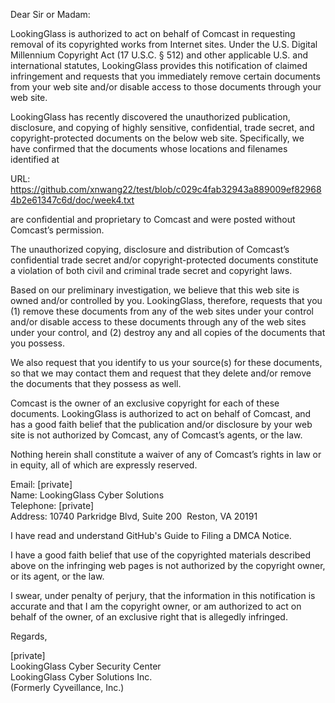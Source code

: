 Dear Sir or Madam:

LookingGlass is authorized to act on behalf of Comcast in requesting removal of its copyrighted works from Internet sites. Under the U.S. Digital Millennium Copyright Act (17 U.S.C. § 512) and other applicable U.S. and international statutes, LookingGlass provides this notification of claimed infringement and requests that you immediately remove certain documents from your web site and/or disable access to those documents through your web site.

LookingGlass has recently discovered the unauthorized publication, disclosure, and copying of highly sensitive, confidential, trade secret, and copyright-protected documents on the below web site. Specifically, we have confirmed that the documents whose locations and filenames identified at

URL: https://github.com/xnwang22/test/blob/c029c4fab32943a889009ef829684b2e61347c6d/doc/week4.txt

are confidential and proprietary to Comcast and were posted without Comcast’s permission.  

The unauthorized copying, disclosure and distribution of Comcast’s confidential trade secret and/or copyright-protected documents constitute a violation of both civil and criminal trade secret and copyright laws.  

Based on our preliminary investigation, we believe that this web site is owned and/or controlled by you. LookingGlass, therefore, requests that you (1) remove these documents from any of the web sites under your control and/or disable access to these documents through any of the web sites under your control, and (2) destroy any and all copies of the documents that you possess.

We also request that you identify to us your source(s) for these documents, so that we may contact them and request that they delete and/or remove the documents that they possess as well.   

Comcast is the owner of an exclusive copyright for each of these documents. LookingGlass is authorized to act on behalf of Comcast, and has a good faith belief that the publication and/or disclosure by your web site is not authorized by Comcast, any of Comcast’s agents, or the law. 

Nothing herein shall constitute a waiver of any of Comcast’s rights in law or in equity, all of which are expressly reserved. 

Email: [private]  
Name: LookingGlass Cyber Solutions   
Telephone: [private]  
Address: 10740 Parkridge Blvd, Suite 200  
Reston, VA 20191

I have read and understand GitHub's Guide to Filing a DMCA Notice.

I have a good faith belief that use of the copyrighted materials described above on the infringing web pages is not authorized by the copyright owner, or its agent, or the law.

I swear, under penalty of perjury, that the information in this notification is accurate and that I am the copyright owner, or am authorized to act on behalf of the owner, of an exclusive right that is allegedly infringed.

Regards,

[private]  
LookingGlass Cyber Security Center  
LookingGlass Cyber Solutions Inc.  
(Formerly Cyveillance, Inc.)  
